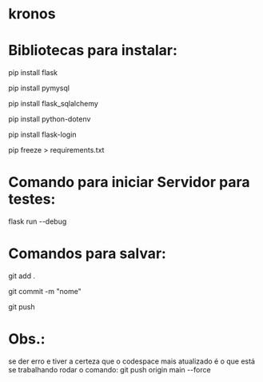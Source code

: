 # kronos

# Bibliotecas para instalar:

pip install flask

pip install pymysql

pip install flask_sqlalchemy

pip install python-dotenv

pip install flask-login

pip freeze > requirements.txt



# Comando para iniciar Servidor para testes:

flask run --debug



# Comandos para salvar:

git add .

git commit -m "nome"

git push



# Obs.: 
se der erro e tiver a certeza que o codespace mais atualizado é o que está se trabalhando rodar o comando:
git push origin main --force
